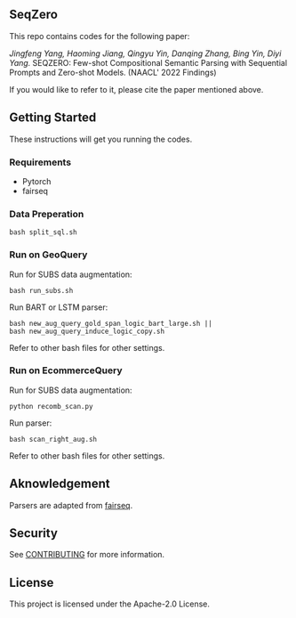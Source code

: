 ## SeqZero

This repo contains codes for the following paper: 

*Jingfeng Yang, Haoming Jiang, Qingyu Yin, Danqing Zhang, Bing Yin, Diyi Yang.* SEQZERO: Few-shot Compositional Semantic Parsing with Sequential Prompts and Zero-shot Models. (NAACL' 2022 Findings)

If you would like to refer to it, please cite the paper mentioned above. 


## Getting Started
These instructions will get you running the codes.

### Requirements
* Pytorch 
* fairseq

### Data Preperation
```
bash split_sql.sh 
```

### Run on GeoQuery

Run for SUBS data augmentation:
```
bash run_subs.sh 
```
Run BART or LSTM parser:
```
bash new_aug_query_gold_span_logic_bart_large.sh ||
bash new_aug_query_induce_logic_copy.sh
```
Refer to other bash files for other settings.

### Run on EcommerceQuery
Run for SUBS data augmentation:
```
python recomb_scan.py
```
Run parser:
```
bash scan_right_aug.sh
```
Refer to other bash files for other settings.

## Aknowledgement

Parsers are adapted from [fairseq](https://github.com/pytorch/fairseq).

## Security

See [CONTRIBUTING](CONTRIBUTING.md#security-issue-notifications) for more information.

## License

This project is licensed under the Apache-2.0 License.

